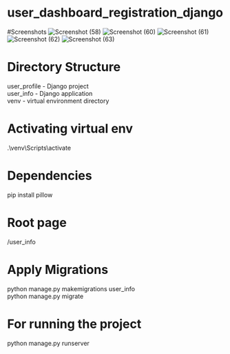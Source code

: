 # user_dashboard_registration_django

#Screenshots
![Screenshot (58)](https://user-images.githubusercontent.com/68675880/88282111-88fcfb00-cd06-11ea-84a7-aeaf759bd94f.png)
![Screenshot (60)](https://user-images.githubusercontent.com/68675880/88282112-8ac6be80-cd06-11ea-8bb1-b6955a47475c.png)
![Screenshot (61)](https://user-images.githubusercontent.com/68675880/88282116-8c908200-cd06-11ea-9cbf-3a559f89fb46.png)
![Screenshot (62)](https://user-images.githubusercontent.com/68675880/88282118-8dc1af00-cd06-11ea-9893-c76c3a86de6f.png)
![Screenshot (63)](https://user-images.githubusercontent.com/68675880/88282119-8ef2dc00-cd06-11ea-983a-d193fd7620c6.png)

# Directory Structure

user_profile - Django project <br/>
user_info - Django application <br/>
venv - virtual environment directory <br/>

# Activating virtual env
.\venv\Scripts\activate <br/>

# Dependencies
pip install pillow <br/>

# Root page
/user_info <br/>

# Apply Migrations
python manage.py makemigrations user_info <br/>
python manage.py migrate <br/>

# For running the project

python manage.py runserver <br/>
